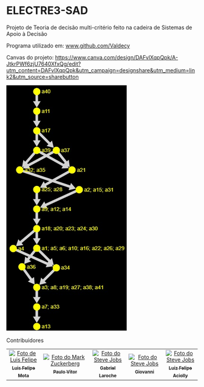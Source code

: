 # ELECTRE3-SAD

Projeto de Teoria de decisão multi-critério feito na cadeira de Sistemas de Apoio à Decisão

Programa utilizado em:
www.github.com/Valdecy

Canvas do projeto:
https://www.canva.com/design/DAFvlXqpQpk/A-JtkrPWf6zjU7640XfxQg/edit?utm_content=DAFvlXqpQpk&utm_campaign=designshare&utm_medium=link2&utm_source=sharebutton

![](Screenshot_3.png)


Contribuidores

<table>
  <tr>
    <td align="center">
      <a href="https://www.linkedin.com/in/luis-felipe-araujo-mota-415851210/">
        <img src="https://avatars.githubusercontent.com/u/83172852?v=4" width="100px;" alt="Foto de Luis Felipe"/><br>
        <sub>
          <b>Luis Felipe Mota</b>
        </sub>
      </a>
    </td>
    <td align="center">
      <a href="https://www.linkedin.com/in/paulo-vitor-oliveira-431bb118b/">
        <img src="https://avatars.githubusercontent.com/u/52607671?v=4" width="100px;" alt="Foto do Mark Zuckerberg"/><br>
        <sub>
          <b>Paulo Vitor</b>
        </sub>
      </a>
    </td>
    <td align="center">
      <a href="https://www.linkedin.com/in/gabriel-laroche-borba-328b31232/">
        <img src="https://avatars.githubusercontent.com/u/98838565?v=4" width="100px;" alt="Foto do Steve Jobs"/><br>
        <sub>
          <b>Gabriel Laroche</b>
        </sub>
      </a>
    </td>
     <td align="center">
      <a href="">
        <img src="https://avatars.githubusercontent.com/u/98838565?v=4" width="100px;" alt="Foto do Steve Jobs"/><br>
        <sub>
          <b>Giovanni</b>
        </sub>
      </a>
        <td align="center">
      <a href="">
        <img src="https://avatars.githubusercontent.com/u/98838565?v=4" width="100px;" alt="Foto do Steve Jobs"/><br>
        <sub>
          <b>Luiz Felipe Aciolly</b>
        </sub>
      </a>
    </td>
    </td>
  </tr>
</table>
